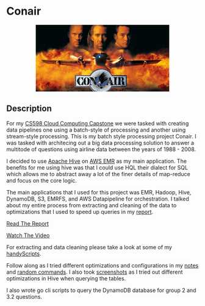 # Conair
<p align="center">
  <img src="/img/con-air.jpg" width="350">
</p>

## Description 
For my [CS598 Cloud Computing Capstone](https://cs.illinois.edu/sites/default/files/docs/syllabi/CS598_CloudComputingCapstone.pdf) we were tasked with creating data pipelines one using a batch-style of processing and another using stream-style processing. This is my batch style processing project Conair. I was tasked with architecing out a big data processing solution to answer a multitode of questions using airline data between the years of 1988 - 2008. 

I decided to use [Apache Hive](https://hive.apache.org/) on [AWS EMR](https://aws.amazon.com/emr/) as my main application. The benefits for me using hive was that I could use HQL their dialect for SQL which allows me to abstract away a lot of the finer details of map-reduce and focus on the core logic. 

The main applications that I used for this project was EMR, Hadoop, Hive, DynamoDB, S3, EMRFS, and AWS Datapipeline for orchestration. I talked about my entire process from extracting and cleaning of the data to optimizations that I used to speed up queries in my [report](/report/ConairCapstoneReport.pdf). 

[Read The Report](/report/ConairCapstoneReport.pdf)

[Watch The Video](https://mediaspace.illinois.edu/media/t/1_qo3gygt6)

For extracting and data cleaning please take a look at some of my [handyScripts](/handyScripts).

Follow along as I tried different optimizations and configurations in my [notes](notes.md) and [random commands](randomcmds.txt). I also took [screenshots](/img) as I tried out different optimizations in Hive when querying the tables. 

I also wrote go cli scripts to query the DynamoDB database for group 2 and 3.2 questions.
